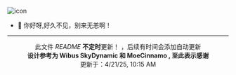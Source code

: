 ![icon](https://github.com/user-attachments/assets/457313e3-8021-43ca-95cc-4285318a2979)

- 👋 你好呀,好久不见，别来无恙啊！




<!--
XiaoZhang_Ent
<p dir="auto"><a target="_blank" rel="noopener noreferrer nofollow" href="https://raw.githubusercontent.com/SkyDynamic/SkyDynamic/main/profile-3d-contrib/profile-night-green.svg"><img src="https://raw.githubusercontent.com/SkyDynamic/SkyDynamic/main/profile-3d-contrib/profile-night-green.svg" alt="meowmeowmeow" style="max-width: 100%;" _mstalt="215280"></a></p>
-->
<hr>
<p align="center" dir="auto">此文件 <i>README</i> <b>不定时</b>更新！ ，后续有时间会添加自动更新<b><br>设计参考为 Wibus SkyDynamic 和 MoeCinnamo , 至此表示感谢</b><br>更新于：4/21/25, 10:15 AM</p>
<!---
XiaoZhang-Ent/XiaoZhang-Ent is a ✨ special ✨ repository because its `README.md` (this file) appears on your GitHub profile.
You can click the Preview link to take a look at your changes.
--->
